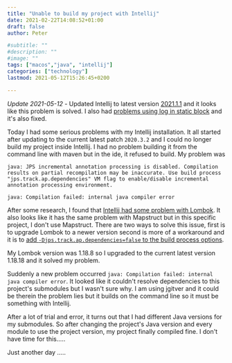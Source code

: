 ```yaml
---
title: "Unable to build my project with Intellij"
date: 2021-02-22T14:08:52+01:00
draft: false
author: Peter

#subtitle: ""
#description: ""
#image: ""
tags: ["macos","java", "intellij"]
categories: ["technology"]
lastmod: 2021-05-12T15:26:45+0200

---
```

*Update 2021-05-12* -
Updated Intellij to latest version [2021.1.1](https://blog.jetbrains.com/idea/2021/04/intellij-idea-2021-1-1/) and it looks like this problem is solved. I also had [problems using log in static block](https://youtrack.jetbrains.com/issue/IDEA-265211) and it's also fixed.

Today I had some serious problems with my Intellij installation. It all started after updating to the current latest patch `2020.3.2` and I could no longer build my project inside Intellij. I had no problem building it from the command line with maven but in the ide, it refused to build. 
My problem was 
```
java: JPS incremental annotation processing is disabled. Compilation results on partial recompilation may be inaccurate. Use build process "jps.track.ap.dependencies" VM flag to enable/disable incremental annotation processing environment.

java: Compilation failed: internal java compiler error
```
After some research, I found that [Intellij had some problem with Lombok](https://github.com/rzwitserloot/lombok/issues/2592). It also looks like it has the same problem with Mapstruct but in this specific project, I don't use Mapstruct. There are two ways to solve this issue, first is to upgrade Lombok to a newer version second is more of a workaround and it is to [add `-Djps.track.ap.dependencies=false` to the build process options](https://github.com/rzwitserloot/lombok/issues/2592#issuecomment-705449860).

My Lombok version was 1.18.8 so I upgraded to the current latest version 1.18.18 and it solved my problem.    

Suddenly a new problem occurred `java: Compilation failed: internal java compiler error`. It looked like it couldn't resolve dependencies to this project's submodules but I wasn't sure why. I am using jgitver and it could be therein the problem lies but it builds on the command line so it must be something with Intellij.

After a lot of trial and error, it turns out that I had different Java versions for my submodules. So after changing the project's Java version and every module to use the project version, my project finally compiled fine. I don't have time for this.....

Just another day .....
